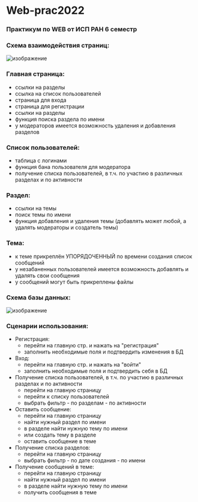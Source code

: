 # Web-prac2022
### Практикум по WEB от ИСП РАН 6 семестр
### Схема взаимодействия страниц:
![изображение](https://user-images.githubusercontent.com/37417579/160045212-61631edb-af64-44e4-9106-0949f6d4eeee.png)

### Главная страница:
  - ссылки на разделы
  - ссылка на список пользователей
  - страница для входа
  - страница для регистрации
  - ссылки на разделы
  - функция поиска раздела по имени
  - у модераторов имеется возможность удаления и добавления разделов
### Список пользователей:
  - таблица с логинами
  - функция бана пользователя для модератора
  - получение списка пользователей, в т.ч. по участию в различных разделах и по активности
### Раздел:
  - ссылки на темы
  - поиск темы по имени
  - функция добавления и удаления темы (добавлять может любой, а удалять модераторы и создатель темы)
### Тема:
  - к теме прикреплён УПОРЯДОЧЕННЫЙ по времени создания список сообщений
  - у незабаненных пользователей имеется возможность добавлять и удалять свои сообщения
  - у сообщений могут быть прикреплены файлы
### Схема базы данных:
![изображение](https://user-images.githubusercontent.com/37417579/159566300-d0600fc1-af94-45a2-bbb4-6171b43da547.png)
### Сценарии использования:
  - Регистрация:
    - перейти на главную стр. и нажать на "регистрация"
    - заполнить необходимые поля и подтвердить изменения в БД
  - Вход:
    - перейти на главную стр. и нажать на "войти"
    - заполнить необходимые поля и подтвердить себя в БД
  - Получение списка пользователей, в т.ч. по участию в различных разделах и по активности
      - перейти на главную страницу
      - перейти к списку пользователей
      - выбрать фильтр
            - по разделам
            - по активности
  - Оставить сообщение:
      - перейти на главную страницу
      - найти нужный раздел по имени
      - в разделе найти нужную тему по имени
      - или создать тему в разделе
      - оставить сообщение в теме
  - Получение списка разделов:
      - перейти на главную страницу
      - выбрать фильтр
            - по дате создания
            - по имени
  - Получение сообщений в теме:
      - перейти на главную страницу
      - найти нужный раздел по имени
      - в разделе найти нужную тему по имени
      - получить сообщения в теме
